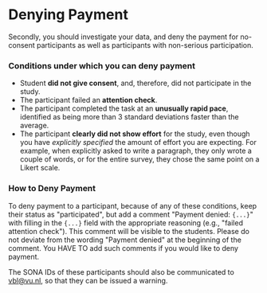 
# Denying Payment

Secondly, you should investigate your data, and deny the payment for no-consent participants as well as participants with non-serious participation. 

### Conditions under which you can deny payment
- Student **did not give consent**, and, therefore, did not participate in the study.
- The participant failed an **attention check**.
- The participant completed the task at an **unusually rapid pace**, identified as being more than 3 standard deviations faster than the average.
- The participant **clearly did not show effort** for the study, even though you have *explicitly specified* the amount of effort you are expecting. For example, when explicitly asked to write a paragraph, they only wrote a couple of words, or for the entire survey, they chose the same point on a Likert scale.

### How to Deny Payment
To deny payment to a participant, because of any of these conditions, keep their status as "participated", but add a comment "Payment denied: `{...}`" with filling in the `{...}` field with the appropriate reasoning (e.g., "failed attention check"). This comment will be visible to the students. Please do not deviate from the wording "Payment denied" at the beginning of the comment. You HAVE TO add such comments if you would like to deny payment.

The SONA IDs of these participants should also be communicated to [vbl@vu.nl](mailto:vbl@vu.nl), so that they can be issued a warning.
